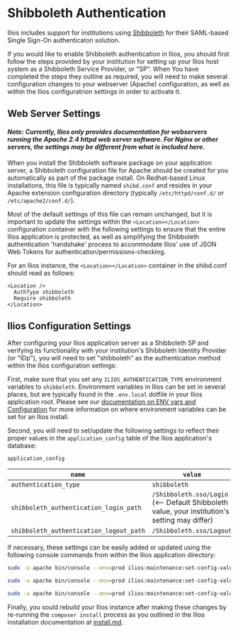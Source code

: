 # Shibboleth Authentication

Ilios includes support for institutions using [Shibboleth](https://www.internet2.edu/products-services/trust-identity/shibboleth/) for their SAML-based Single Sign-On authenticaton solution.

If you would like to enable Shibboleth authentication in Ilios, you should first follow the steps provided by your institution for setting up your Ilios host system as a Shibboleth Service Provider, or "SP".  When You have completed the steps they outline as required, you will need to make several configuration changes to your webserver (Apache) configuration, as well as within the Ilios configuratrion settings in order to activate it.

## Web Server Settings

#### _Note: Currently, Ilios only provides documentation for webservers running the Apache 2.4 httpd web server software.  For Nginx or other servers, the settings may be different from what is included here._

When you install the Shibboleth software package on your application server, a Shibboleth configuration file for Apache should be created for you automatically as part of the package install.  On Redhat-based Linux installations, this file is typically named `shibd.conf` and resides in your Apache extension configuration directory (typically `/etc/httpd/conf.d/` or `/etc/apache2/conf.d/`).  

Most of the default settings of this file can remain unchanged, but it is important to update the settings within the `<Location></Location>` configuration container with the following settings to ensure that the entire Ilios application is protected, as well as simplifying the Shibboleth authentication 'handshake' process to accommodate Ilios' use of JSON Web Tokens for authentication/permissions-checking.  

For an Ilios instance, the `<Location></Location>` container in the shibd.conf should read as follows:

```
<Location />
  AuthType shibboleth
  Require shibboleth
</Location>
```

## Ilios Configuration Settings

After configuring your Ilios application server as a Shibboleth SP and verifying its functionality with your institution's Shibboleth Identity Provider (or "IDp"), you will need to set "shibboleth" as the authentication method within the Ilios configuration settings:

First, make sure that you set any `ILIOS_AUTHENTICATION_TYPE` environment variables to `shibboleth`.  Environment variables in Ilios can be set in several places, but are typically found in the `.env.local` dotfile in your Ilios application root.  Please see our [documentation on ENV vars and Configuration](env_vars_and_config.md) for more information on where environment variables can be set for an Ilios install.

Second, you will need to set/update the following settings to reflect their proper values in the `application_config` table of the Ilios application's database:

`application_config`

|`name`|`value`
|---|---|
|`authentication_type`|`shibboleth`
|`shibboleth_authentication_login_path`|`/Shibboleth.sso/Login` (<-- Default Shibboleth value, your institution's setting may differ)
|`shibboleth_authentication_logout_path`|`/Shibboleth.sso/Logout`

If necessary, these settings can be easily added or updated using the following console commands from within the Ilios application directory:

```bash
sudo -u apache bin/console --env=prod ilios:maintenance:set-config-value authentication_type shibboleth

sudo -u apache bin/console --env=prod ilios:maintenance:set-config-value shibboleth_authentication_login_path <your campus value>

sudo -u apache bin/console --env=prod ilios:maintenance:set-config-value shibboleth_authentication_logout_path <your campus value>
```

Finally, you sould rebuild your Ilios instance after making these changes by re-running the `composer install` process as you outlined in the Ilios installation documentation at [install.md](install.md).
